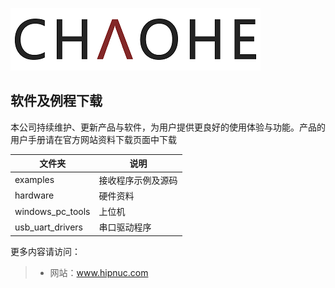 ![](img/logo.png)

## 软件及例程下载


本公司持续维护、更新产品与软件，为用户提供更良好的使用体验与功能。产品的用户手册请在官方网站资料下载页面中下载

| 文件夹           | 说明               |
| ---------------- | ------------------ |
| examples         | 接收程序示例及源码 |
| hardware         | 硬件资料           |
| windows_pc_tools | 上位机             |
| usb_uart_drivers | 串口驱动程序       |

更多内容请访问：

> * 网站：www.hipnuc.com



